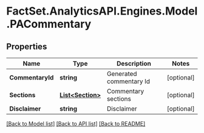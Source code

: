 # FactSet.AnalyticsAPI.Engines.Model.PACommentary

## Properties

Name | Type | Description | Notes
------------ | ------------- | ------------- | -------------
**CommentaryId** | **string** | Generated commentary Id | [optional] 
**Sections** | [**List&lt;Section&gt;**](Section.md) | Commentary sections | [optional] 
**Disclaimer** | **string** | Disclaimer | [optional] 

[[Back to Model list]](../README.md#documentation-for-models) [[Back to API list]](../README.md#documentation-for-api-endpoints) [[Back to README]](../README.md)


